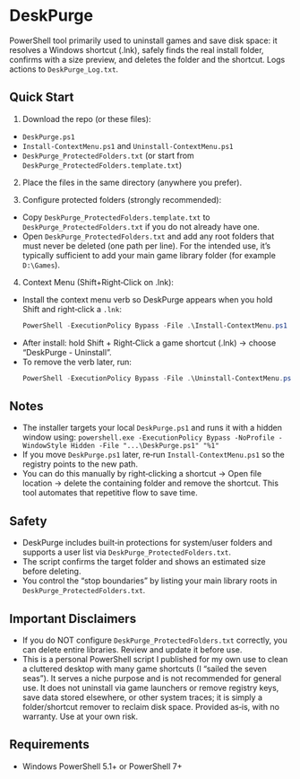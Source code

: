 ﻿# DeskPurge

PowerShell tool primarily used to uninstall games and save disk space: it resolves a Windows shortcut (.lnk), safely finds the real install folder, confirms with a size preview, and deletes the folder and the shortcut. Logs actions to `DeskPurge_Log.txt`.

## Quick Start

1) Download the repo (or these files):
- `DeskPurge.ps1`
- `Install-ContextMenu.ps1` and `Uninstall-ContextMenu.ps1`
- `DeskPurge_ProtectedFolders.txt` (or start from `DeskPurge_ProtectedFolders.template.txt`)

2) Place the files in the same directory (anywhere you prefer).

3) Configure protected folders (strongly recommended):
- Copy `DeskPurge_ProtectedFolders.template.txt` to `DeskPurge_ProtectedFolders.txt` if you do not already have one.
- Open `DeskPurge_ProtectedFolders.txt` and add any root folders that must never be deleted (one path per line). For the intended use, it’s typically sufficient to add your main game library folder (for example `D:\Games`).

4) Context Menu (Shift+Right‑Click on .lnk):
- Install the context menu verb so DeskPurge appears when you hold Shift and right‑click a `.lnk`:
  ```powershell
  PowerShell -ExecutionPolicy Bypass -File .\Install-ContextMenu.ps1
  ```
- After install: hold Shift + Right‑Click a game shortcut (.lnk) → choose “DeskPurge - Uninstall”.
- To remove the verb later, run:
  ```powershell
  PowerShell -ExecutionPolicy Bypass -File .\Uninstall-ContextMenu.ps1
  ```

## Notes
- The installer targets your local `DeskPurge.ps1` and runs it with a hidden window using:
  `powershell.exe -ExecutionPolicy Bypass -NoProfile -WindowStyle Hidden -File "...\DeskPurge.ps1" "%1"`
- If you move `DeskPurge.ps1` later, re‑run `Install-ContextMenu.ps1` so the registry points to the new path.
- You can do this manually by right‑clicking a shortcut → Open file location → delete the containing folder and remove the shortcut. This tool automates that repetitive flow to save time.

## Safety

- DeskPurge includes built‑in protections for system/user folders and supports a user list via `DeskPurge_ProtectedFolders.txt`.
- The script confirms the target folder and shows an estimated size before deleting.
- You control the “stop boundaries” by listing your main library roots in `DeskPurge_ProtectedFolders.txt`.

## Important Disclaimers

- If you do NOT configure `DeskPurge_ProtectedFolders.txt` correctly, you can delete entire libraries. Review and update it before use.
- This is a personal PowerShell script I published for my own use to clean a cluttered desktop with many game shortcuts (I “sailed the seven seas”). It serves a niche purpose and is not recommended for general use. It does not uninstall via game launchers or remove registry keys, save data stored elsewhere, or other system traces; it is simply a folder/shortcut remover to reclaim disk space. Provided as‑is, with no warranty. Use at your own risk.

## Requirements

- Windows PowerShell 5.1+ or PowerShell 7+
